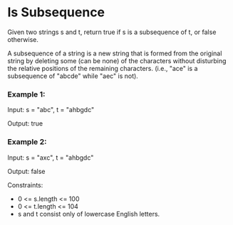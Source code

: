 # Is Subsequence

Given two strings s and t, return true if s is a subsequence of t, or false otherwise.

A subsequence of a string is a new string that is formed from the original string by deleting some (can be none) 
of the characters without disturbing the relative positions of the remaining characters. (i.e., "ace" is a subsequence 
of "abcde" while "aec" is not).


### Example 1:

Input: s = "abc", t = "ahbgdc"

Output: true

### Example 2:

Input: s = "axc", t = "ahbgdc"

Output: false


Constraints:

- 0 <= s.length <= 100
- 0 <= t.length <= 104
- s and t consist only of lowercase English letters.